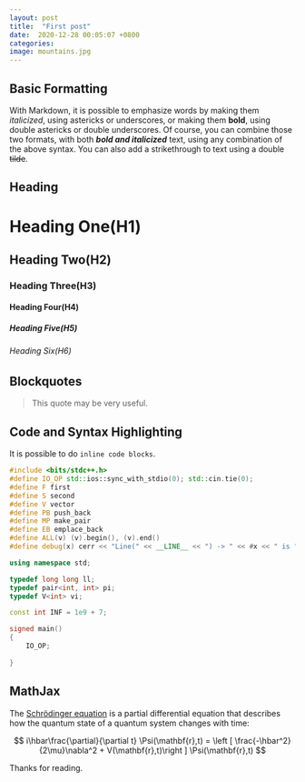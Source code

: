 ```yaml
---
layout: post
title:  "First post"
date:  2020-12-28 00:05:07 +0800
categories:
image: mountains.jpg
---
```


## Basic Formatting
With Markdown, it is possible to emphasize words by making them  *italicized*, using astericks or underscores, or making them **bold**, using double astericks or double underscores. Of course, you can combine those two formats, with both ***bold and italicized*** text, using any combination of the above syntax. You can also add a strikethrough to text using a double ~~tilde~~.

## Heading
# Heading One(H1)
## Heading Two(H2)
### Heading Three(H3)
#### Heading Four(H4)
##### Heading Five(H5)
###### Heading Six(H6)

## Blockquotes
> This quote may be very useful.

## Code and Syntax Highlighting
It is possible to do `inline code blocks`.

```cpp
#include <bits/stdc++.h>
#define IO_OP std::ios::sync_with_stdio(0); std::cin.tie(0);
#define F first
#define S second
#define V vector
#define PB push_back
#define MP make_pair
#define EB emplace_back
#define ALL(v) (v).begin(), (v).end()
#define debug(x) cerr << "Line(" << __LINE__ << ") -> " << #x << " is " << x << endl

using namespace std;

typedef long long ll;
typedef pair<int, int> pi;
typedef V<int> vi;

const int INF = 1e9 + 7;

signed main()
{
    IO_OP;
	
}


```

## MathJax 
The [Schrödinger equation](https://www.wikiwand.com/en/Schr%C3%B6dinger_equation) is a partial differential equation that describes how the quantum state of a quantum system changes with time: 
<center>
$$
i\hbar\frac{\partial}{\partial t} \Psi(\mathbf{r},t) = \left [ \frac{-\hbar^2}{2\mu}\nabla^2 + V(\mathbf{r},t)\right ] \Psi(\mathbf{r},t)
$$
</center>

Thanks for reading.
